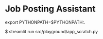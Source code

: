 # Job Posting Assistant



export PYTHONPATH=$PYTHONPATH:.


$ streamlit run src/playground/app_scratch.py
